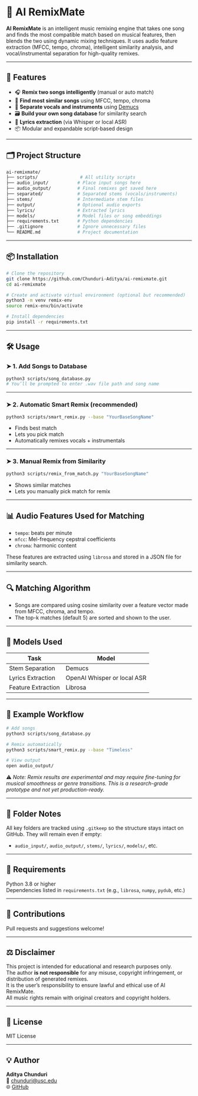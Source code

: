 # 🎵 AI RemixMate

**AI RemixMate** is an intelligent music remixing engine that takes one song and finds the most compatible match based on musical features, then blends the two using dynamic mixing techniques. It uses audio feature extraction (MFCC, tempo, chroma), intelligent similarity analysis, and vocal/instrumental separation for high-quality remixes.

---

## 🚀 Features

- 🎧 **Remix two songs intelligently** (manual or auto match)
- 🧠 **Find most similar songs** using MFCC, tempo, chroma
- 🎤 **Separate vocals and instruments** using [Demucs](https://github.com/facebookresearch/demucs)
- 🗃️ **Build your own song database** for similarity search
- 🎼 **Lyrics extraction** (via Whisper or local ASR)
- 📦 Modular and expandable script-based design

---

## 🗂️ Project Structure

```bash
ai-remixmate/
├── scripts/                # All utility scripts
├── audio_input/           # Place input songs here
├── audio_output/          # Final remixes get saved here
├── separated/             # Separated stems (vocals/instruments)
├── stems/                 # Intermediate stem files
├── output/                # Optional audio exports
├── lyrics/                # Extracted lyrics
├── models/                # Model files or song embeddings
├── requirements.txt       # Python dependencies
├── .gitignore             # Ignore unnecessary files
└── README.md              # Project documentation
```

---

## 📦 Installation

```bash
# Clone the repository
git clone https://github.com/Chunduri-Aditya/ai-remixmate.git
cd ai-remixmate

# Create and activate virtual environment (optional but recommended)
python3 -m venv remix-env
source remix-env/bin/activate

# Install dependencies
pip install -r requirements.txt
```

---

## 🛠️ Usage

### ➤ 1. Add Songs to Database

```bash
python3 scripts/song_database.py
# You’ll be prompted to enter .wav file path and song name
```

---

### ➤ 2. Automatic Smart Remix (recommended)

```bash
python3 scripts/smart_remix.py --base "YourBaseSongName"
```

- Finds best match
- Lets you pick match
- Automatically remixes vocals + instrumentals

---

### ➤ 3. Manual Remix from Similarity

```bash
python3 scripts/remix_from_match.py "YourBaseSongName"
```

- Shows similar matches
- Lets you manually pick match for remix

---

## 📊 Audio Features Used for Matching

- `tempo`: beats per minute
- `mfcc`: Mel-frequency cepstral coefficients
- `chroma`: harmonic content

These features are extracted using `librosa` and stored in a JSON file for similarity search.

---

## 🔍 Matching Algorithm

- Songs are compared using cosine similarity over a feature vector made from MFCC, chroma, and tempo.
- The top-k matches (default 5) are sorted and shown to the user.

---

## 🧠 Models Used

| Task              | Model     |
|-------------------|-----------|
| Stem Separation   | Demucs    |
| Lyrics Extraction | OpenAI Whisper or local ASR |
| Feature Extraction| Librosa   |

---

## 🧪 Example Workflow

```bash
# Add songs
python3 scripts/song_database.py

# Remix automatically
python3 scripts/smart_remix.py --base "Timeless"

# View output
open audio_output/
```

⚠️ *Note: Remix results are experimental and may require fine-tuning for musical smoothness or genre transitions. This is a research-grade prototype and not yet production-ready.*

---

## 🧹 Folder Notes

All key folders are tracked using `.gitkeep` so the structure stays intact on GitHub. They will remain even if empty:
- `audio_input/`, `audio_output/`, `stems/`, `lyrics/`, `models/`, etc.

---

## 🧰 Requirements

Python 3.8 or higher  
Dependencies listed in `requirements.txt` (e.g., `librosa`, `numpy`, `pydub`, etc.)

---

## 🤝 Contributions

Pull requests and suggestions welcome!

---

## ⚖️ Disclaimer

This project is intended for educational and research purposes only.  
The author **is not responsible** for any misuse, copyright infringement, or distribution of generated remixes.  
It is the user’s responsibility to ensure lawful and ethical use of AI RemixMate.  
All music rights remain with original creators and copyright holders.

---

## 📄 License

MIT License

---

## 💡 Author

**Aditya Chunduri**  
📧 chunduri@usc.edu  
🌐 [GitHub](https://github.com/Chunduri-Aditya)
